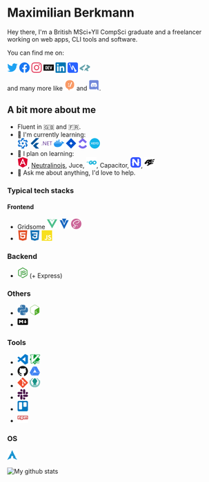 # Maximilian Berkmann

Hey there, I'm a British MSci+YII CompSci graduate and a freelancer working on web apps, CLI tools and software.

You can find me on:
<p>
  <a href="https://twitter.com/Berkmann18"><img src="assets/twitter.svg" width="24px" alt="Twitter"></a>
  <a href="https://www.facebook.com/maxkberkmann"><img src="assets/facebook.svg" width="24px" alt="Facebook"></a>
  <a href="https://www.instagram.com/Berkmann18"><img src="assets/instagram.svg" width="24px" alt="Instagram"></a>
  <a href="https://dev.to/berkmann18"><img src="assets/dev-dot-to.svg" width="24px" alt="DEV.to"></a>
  <a href="https://www.linkedin.com/in/mberkmann"><img src="assets/linkedin.svg" width="24px" alt="Linkedin"></a>
  <a href="https://hashnode.com/@berkmann18"><img src="assets/hashnode.svg" width="24px" alt="Hashnode"></a>
  <a href="https://profile.codersrank.io/user/berkmann18/"><img src="assets/codersrank.svg" width="24px" alt="CodersRank"></a>
</p>
<p>and many more like <img src="assets/devrant.svg" width="24px" alt="DevRant"> and <img src="assets/discord.svg" width="24px" alt="Discord">.</p>

## A bit more about me
<ul>
  <li>Fluent in 🇬🇧 and 🇫🇷.</li>
  <li>
    🌱 I'm currently learning:<br>
    <img src="assets/quasar.svg" width="24px" alt="Quasar">
    <img src="assets/flutter.svg" width="24px" alt="Flutter">
    <img src="assets/dot-net.svg" width="24px" alt=".NET Core">
    <img src="assets/docker.svg" width="24px" alt="Docker">
    <img src="assets/jirasoftware.svg" width="24px" alt="Jira Software">
    <img src="assets/clickup.svg" width="24px" alt="ClickUp">
    <img src="assets/xero.svg" width="24px" alt="Xero">
  </li>

  <li>
    🌱 I plan on learning:<br>
    <img src="assets/angular.svg" width="24px" alt="Angular">, 
    <a href="https://github.com/neutralinojs/neutralinojs">Neutralinojs</a>, 
    Juce, 
    <img src="assets/go.svg" width="24px" alt="Go">, 
    Capacitor, <img src="assets/nativescript.svg" width="24px" alt="NativeScript">, 
    <img src="assets/fastify.svg" width="24px" alt="Fastify">
  </li>
  <li>
    💬 Ask me about anything, I'd love to help.
  </li>
</ul>

### Typical tech stacks
#### Frontend
- Gridsome <img src="assets/vue-dot-js.svg" width="24px" alt="Vue.js"> <img src="assets/vuetify.svg" width="24px" alt="Vuetify"> <img src="assets/sass.svg" width="24px" alt="SCSS">
- <img src="assets/html5.svg" width="24px" alt="HTML5"> <img src="assets/css3.svg" width="24px" alt="CSS3"> <img src="assets/javascript.svg" width="24px" alt="JS">

### Backend
- <img src="assets/node-dot-js.svg" width="24px" alt="Node.js"> (+ Express)

### Others
- <img src="assets/python.svg" width="24px" alt="Python"> <img src="assets/gnubash.svg" width="24px" alt="Bash">
- <img src="assets/markdown.svg" width="24px" alt="Markdown">

### Tools
- <img src="assets/visualstudiocode.svg" width="24px" alt="VSCode"> <img src="assets/vim.svg" width="24px" alt="Vim">
- <img src="assets/github.svg" width="24px" alt="GitHub"> <img src="assets/googledrive.svg" width="24px" alt="Google Drive">
- <img src="assets/git.svg" width="24px" alt="Git"> <img src="assets/gitkraken.svg" width="24px" alt="GitKraken">
- <img src="assets/slack.svg" width="24px" alt="Slack">
- <img src="assets/trello.svg" width="24px" alt="Trello">
- <img src="assets/npm.svg" width="24px" alt="NPM">
### OS
<img src="assets/archlinux.svg" width="24px" alt="ArchLinux">

![My github stats](https://github-readme-stats.vercel.app/api?username=Berkmann18&show_icons=true&hide_border=true)

<!-- <script src="https://profile.codersrank.io/widget/widget.js"></script>
<codersrank-widget username="berkmann18"></codersrank-widget> -->